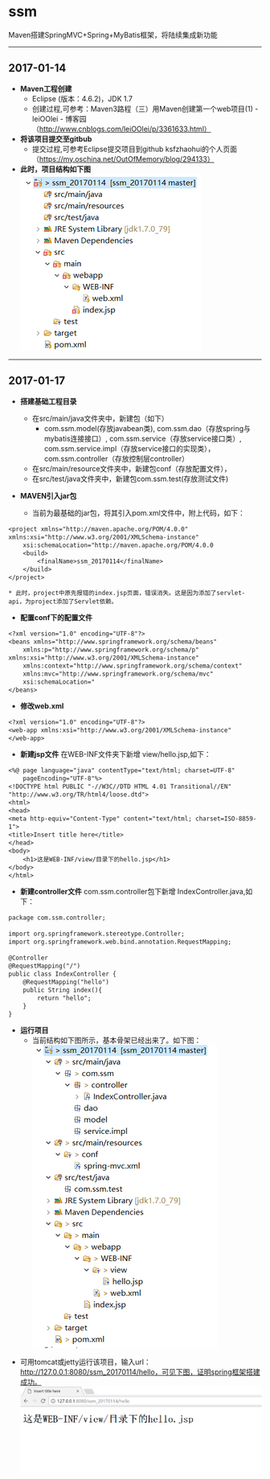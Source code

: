 # ssm
Maven搭建SpringMVC+Spring+MyBatis框架，将陆续集成新功能

---
## 2017-01-14
- **Maven工程创建**
    * Eclipse (版本：4.6.2)，JDK 1.7
    * 创建过程,可参考：Maven3路程（三）用Maven创建第一个web项目(1) - leiOOlei - 博客园（http://www.cnblogs.com/leiOOlei/p/3361633.html）
- **将该项目提交至gitbub**
    * 提交过程,可参考Eclipse提交项目到github ksfzhaohui的个人页面（https://my.oschina.net/OutOfMemory/blog/294133）
- **此时，项目结构如下图**
![](https://raw.githubusercontent.com/jiangcaijun/pictureAsset/HEAD/src/ssm_20170114/2017-01-16_104235.png)
---

## 2017-01-17

- **搭建基础工程目录**
    * 在src/main/java文件夹中，新建包（如下）
      * com.ssm.model(存放javabean类),
        com.ssm.dao（存放spring与mybatis连接接口）,
        com.ssm.service（存放service接口类）,
        com.ssm.service.impl（存放service接口的实现类），
        com.ssm.controller（存放控制层controller）
    * 在src/main/resource文件夹中，新建包conf（存放配置文件），
    * 在src/test/java文件夹中，新建包com.ssm.test(存放测试文件)

- **MAVEN引入jar包**
	* 当前为最基础的jar包，将其引入pom.xml文件中，附上代码，如下：
```
<project xmlns="http://maven.apache.org/POM/4.0.0" xmlns:xsi="http://www.w3.org/2001/XMLSchema-instance"
	xsi:schemaLocation="http://maven.apache.org/POM/4.0.0 
	<build>
		<finalName>ssm_20170114</finalName>
	</build>
</project>
```
	* 此时，project中原先报错的index.jsp页面，错误消失。这是因为添加了servlet-api，为project添加了Servlet依赖。

- **配置conf下的配置文件**

```
<?xml version="1.0" encoding="UTF-8"?>
<beans xmlns="http://www.springframework.org/schema/beans"
	xmlns:p="http://www.springframework.org/schema/p" xmlns:xsi="http://www.w3.org/2001/XMLSchema-instance"
	xmlns:context="http://www.springframework.org/schema/context"
	xmlns:mvc="http://www.springframework.org/schema/mvc"
	xsi:schemaLocation="
</beans>
```
- **修改web.xml**

```
<?xml version="1.0" encoding="UTF-8"?>
<web-app xmlns:xsi="http://www.w3.org/2001/XMLSchema-instance"
</web-app>
```

- **新建jsp文件**
  在WEB-INF文件夹下新增 view/hello.jsp,如下：
```
<%@ page language="java" contentType="text/html; charset=UTF-8"
	pageEncoding="UTF-8"%>
<!DOCTYPE html PUBLIC "-//W3C//DTD HTML 4.01 Transitional//EN" "http://www.w3.org/TR/html4/loose.dtd">
<html>
<head>
<meta http-equiv="Content-Type" content="text/html; charset=ISO-8859-1">
<title>Insert title here</title>
</head>
<body>
	<h1>这是WEB-INF/view/目录下的hello.jsp</h1>
</body>
</html>
```

- **新建controller文件**
com.ssm.controller包下新增 IndexController.java,如下：

```
package com.ssm.controller;

import org.springframework.stereotype.Controller;
import org.springframework.web.bind.annotation.RequestMapping;

@Controller
@RequestMapping("/")
public class IndexController {
	@RequestMapping("hello")
	public String index(){
		return "hello";
	}
}
```

- **运行项目**
  * 当前结构如下图所示，基本骨架已经出来了。如下图：
![](https://raw.githubusercontent.com/jiangcaijun/pictureAsset/HEAD/src/ssm_20170114/2017-01-18_004214.png)
 * 可用tomcat或jetty运行该项目，输入url：http://127.0.0.1:8080/ssm_20170114/hello，可见下图，证明spring框架搭建成功。
![](https://raw.githubusercontent.com/jiangcaijun/pictureAsset/HEAD/src/ssm_20170114/2017-01-18_004028.png)
